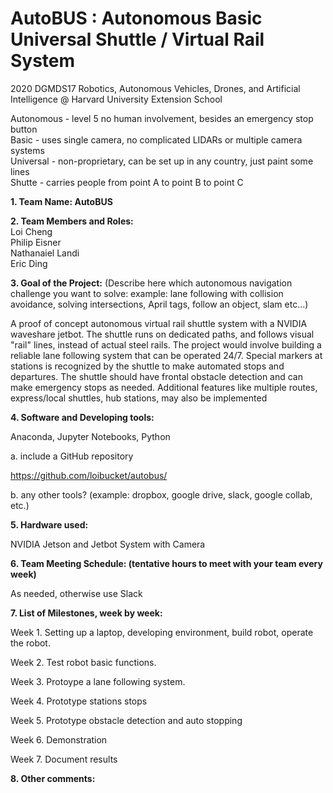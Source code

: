 # AutoBUS : Autonomous Basic Universal Shuttle / Virtual Rail System
2020 DGMDS17 Robotics, Autonomous Vehicles, Drones, and Artificial Intelligence @ Harvard University Extension School

Autonomous - level 5 no human involvement, besides an emergency stop button \
Basic - uses single camera, no complicated LIDARs or multiple camera systems \
Universal - non-proprietary, can be set up in any country, just paint some lines \
Shutte - carries people from point A to point B to point C

**1. Team Name: AutoBUS**

**2. Team Members and Roles:**\
Loi Cheng\
Philip Eisner\
Nathanaiel Landi\
Eric Ding

**3. Goal of the Project:** (Describe here which autonomous navigation challenge you want to solve: example: lane following with collision avoidance, solving intersections, April tags, follow an object, slam etc...)

A proof of concept autonomous virtual rail shuttle system with a NVIDIA waveshare jetbot.  The shuttle runs on dedicated paths, and follows visual "rail" lines, instead of actual steel rails.  The project would involve building a reliable lane following system that can be operated 24/7.  Special markers at stations is recognized by the shuttle to make automated stops and departures.  The shuttle should have frontal obstacle detection and can make emergency stops as needed.  Additional features like multiple routes, express/local shuttles, hub stations, may also be implemented

**4. Software and Developing tools:**

Anaconda, Jupyter Notebooks, Python

a. include a GitHub repository

https://github.com/loibucket/autobus/

b. any other tools? (example: dropbox, google drive, slack, google collab, etc.)

**5. Hardware used:**

NVIDIA Jetson and Jetbot System with Camera

**6. Team Meeting Schedule: (tentative hours to meet with your team every week)**

As needed, otherwise use Slack

**7. List of Milestones, week by week:**

Week 1. Setting up a laptop, developing environment, build robot, operate the robot.

Week 2. Test robot basic functions.

Week 3. Protoype a lane following system.

Week 4. Prototype stations stops

Week 5. Prototype obstacle detection and auto stopping

Week 6. Demonstration

Week 7. Document results

**8. Other comments:**
